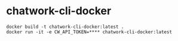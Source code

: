 # chatwork-cli-docker

```shell
docker build -t chatwork-cli-docker:latest .
docker run -it -e CW_API_TOKEN=**** chatwork-cli-docker:latest
